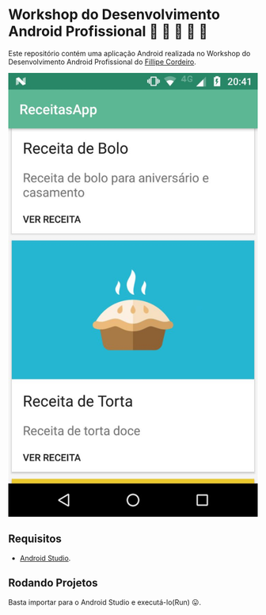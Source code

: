 # Workshop do Desenvolvimento Android Profissional :iphone: 🍧 🎂 🍰 🍪 

Este repositório contém uma aplicação Android realizada no Workshop do Desenvolvimento Android Profissional do [
Fillipe Cordeiro](https://www.androidpro.com.br/author/fillipe-cordeiro/).

![alt text](app.jpeg)

## Requisitos

* [Android Studio](https://developer.android.com/studio/index.html?hl=pt-br).

## Rodando Projetos

Basta importar para o Android Studio e executá-lo(Run) 😛.
